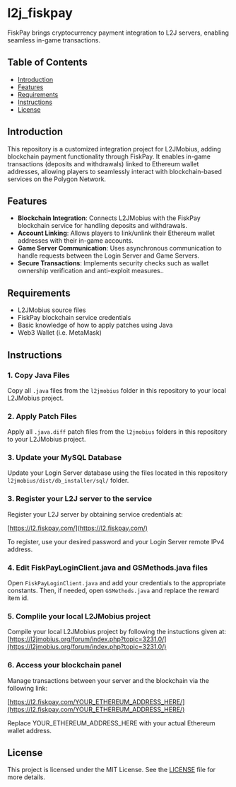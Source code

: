 # l2j_fiskpay

FiskPay brings cryptocurrency payment integration to L2J servers, enabling seamless in-game transactions.


## Table of Contents

- [Introduction](#introduction)
- [Features](#features)
- [Requirements](#requirements)
- [Instructions](#instructions)
- [License](#license)


## Introduction

This repository is a customized integration project for L2JMobius, adding blockchain payment functionality through FiskPay. It enables in-game transactions (deposits and withdrawals) linked to Ethereum wallet addresses, allowing players to seamlessly interact with blockchain-based services on the Polygon Network.


## Features

- **Blockchain Integration**: Connects L2JMobius with the FiskPay blockchain service for handling deposits and withdrawals.
- **Account Linking**: Allows players to link/unlink their Ethereum wallet addresses with their in-game accounts.
- **Game Server Communication**: Uses asynchronous communication to handle requests between the Login Server and Game Servers.
- **Secure Transactions**: Implements security checks such as wallet ownership verification and anti-exploit measures..


## Requirements

- L2JMobius source files
- FiskPay blockchain service credentials
- Basic knowledge of how to apply patches using Java
- Web3 Wallet (i.e. MetaMask)


## Instructions

### 1. Copy Java Files

Copy all `.java` files from the `l2jmobius` folder in this repository to your local L2JMobius project.

### 2. Apply Patch Files

Apply all `.java.diff` patch files from the `l2jmobius` folders in this repository to your L2JMobius project.

### 3. Update your MySQL Database

Update your Login Server database using the files located in this repository `l2jmobius/dist/db_installer/sql/` folder.

### 3. Register your L2J server to the service

Register your L2J server by obtaining service credentials at:

[https://l2.fiskpay.com/](https://l2.fiskpay.com/)

To register, use your desired password and your Login Server remote IPv4 address.

### 4. Edit FiskPayLoginClient.java and GSMethods.java files

Open `FiskPayLoginClient.java` and add your credentials to the appropriate constants. Then, if needed, open `GSMethods.java` and replace the reward item id.

### 5. Complile your local L2JMobius project

Compile your local L2JMobius project by following the instuctions given at:
[https://l2jmobius.org/forum/index.php?topic=3231.0/](https://l2jmobius.org/forum/index.php?topic=3231.0/)

### 6. Access your blockchain panel

Manage transactions between your server and the blockchain via the following link:

[https://l2.fiskpay.com/YOUR_ETHEREUM_ADDRESS_HERE/](https://l2.fiskpay.com/YOUR_ETHEREUM_ADDRESS_HERE/)

Replace YOUR_ETHEREUM_ADDRESS_HERE with your actual Ethereum wallet address. 


## License

This project is licensed under the MIT License. See the [LICENSE](LICENSE) file for more details.
